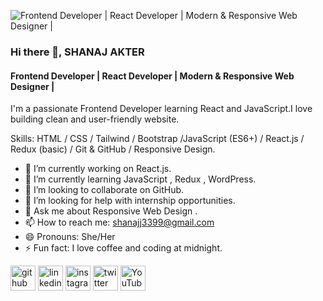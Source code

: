 ![Frontend Developer | React Developer | Modern & Responsive Web Designer |](https://scontent.fdac149-1.fna.fbcdn.net/v/t39.30808-6/530636972_122095246952977437_4978093927147317839_n.png?stp=dst-png_s960x960&_nc_cat=105&ccb=1-7&_nc_sid=cc71e4&_nc_eui2=AeHNt_qgEopJ-iczxW6a9Phlib7wdbph-liJvvB1umH6WN9GQpdydKGKu-0SqUyyn6NmS-JIwrLOGb_Lo56-EiDn&_nc_ohc=2j9dHd5ocewQ7kNvwGVpY2Z&_nc_oc=AdmnPXqlsDc4r8kk4kdHuZ6YOojBF_w-7xwp3Y2yCVjbEsaxXTKgmNlhDVbNikNTPGU&_nc_zt=23&_nc_ht=scontent.fdac149-1.fna&_nc_gid=ENwCUZqw9Oslmg0vmXsO6A&oh=00_AfUi-oKh9Hjwrt_-ZgqHvESpNyYUTb-69YD9SFB8FNzt_w&oe=689C2FB3)


### Hi there 👋, SHANAJ AKTER
#### Frontend Developer | React Developer | Modern & Responsive Web Designer |

I'm a passionate Frontend Developer learning React and JavaScript.I love building clean and user-friendly website.

Skills:  HTML / CSS / Tailwind / Bootstrap /JavaScript (ES6+) / React.js / Redux (basic) / Git & GitHub / Responsive Design.

- 🔭 I’m currently working on React.js. 
- 🌱 I’m currently learning JavaScript , Redux , WordPress. 
- 👯 I’m looking to collaborate on GitHub. 
- 🤔 I’m looking for help with  internship opportunities. 
- 💬 Ask me about Responsive Web Design . 
- 📫 How to reach me: shanajj3399@gmail.com 
- 😄 Pronouns: She/Her 
- ⚡ Fun fact: I love coffee and coding at midnight. 


[<img src='https://cdn.jsdelivr.net/npm/simple-icons@3.0.1/icons/github.svg' alt='github' height='40'>](https://github.com/shanajj3399)  [<img src='https://cdn.jsdelivr.net/npm/simple-icons@3.0.1/icons/linkedin.svg' alt='linkedin' height='40'>](https://www.linkedin.com/in/https://www.linkedin.com/in/shanaj-akter-6036a9379//)  [<img src='https://cdn.jsdelivr.net/npm/simple-icons@3.0.1/icons/instagram.svg' alt='instagram' height='40'>](https://www.instagram.com/https://www.instagram.com/shana_jjakter//)  [<img src='https://cdn.jsdelivr.net/npm/simple-icons@3.0.1/icons/twitter.svg' alt='twitter' height='40'>](https://twitter.com/https://x.com/shanajj3399)  [<img src='https://cdn.jsdelivr.net/npm/simple-icons@3.0.1/icons/youtube.svg' alt='YouTube' height='40'>](https://www.youtube.com/channel/https://www.youtube.com/@shanajj3399)  

